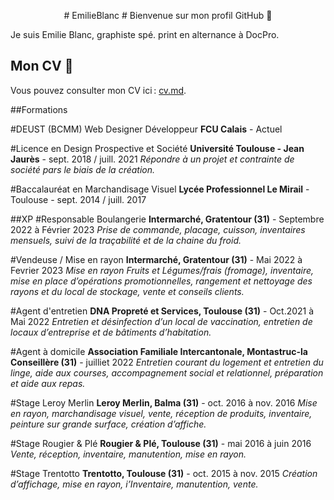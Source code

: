 <p align="center">
# EmilieBlanc
# Bienvenue sur mon profil GitHub 👋

Je suis Emilie Blanc, graphiste spé. print en alternance à DocPro.

## Mon CV 📄
Vous pouvez consulter mon CV ici : [cv.md](./cv.md).
</p>

##Formations

#DEUST (BCMM) Web Designer Développeur
**FCU Calais** - Actuel

#Licence en Design Prospective et Société
**Université Toulouse - Jean Jaurès** - sept. 2018 / juill. 2021
*Répondre à un projet et contrainte de société pars le biais de la création.*

#Baccalauréat en Marchandisage Visuel
**Lycée Professionnel Le Mirail** - Toulouse - sept. 2014 / juill. 2017

##XP
#Responsable Boulangerie
**Intermarché, Gratentour (31)** - Septembre 2022 à Février 2023
*Prise de commande, placage, cuisson, inventaires mensuels, suivi de la traçabilité et de la chaine du froid.*

#Vendeuse / Mise en rayon
**Intermarché, Gratentour (31)** - Mai 2022 à Fevrier 2023
*Mise en rayon Fruits et Légumes/frais (fromage), inventaire, mise en place d’opérations promotionnelles, rangement et nettoyage des rayons et du local de stockage, vente et conseils clients.*

#Agent d'entretien
**DNA Propreté et Services, Toulouse (31)** - Oct.2021 à Mai 2022
*Entretien et désinfection d’un local de vaccination, entretien de locaux d’entreprise et de bâtiments d’habitation.*

#Agent à domicile
**Association Familiale Intercantonale, Montastruc-la Conseillère (31)** - juilliet 2022
*Entretien courant du logement et entretien du linge, aide aux courses, accompagnement social et relationnel, préparation et aide aux repas.*

#Stage Leroy Merlin
**Leroy Merlin, Balma (31)** - oct. 2016 à nov. 2016
*Mise en rayon, marchandisage visuel, vente, réception de produits, inventaire, peinture sur grande surface, création d’affiche.*

#Stage Rougier & Plé
**Rougier & Plé, Toulouse (31)** - mai 2016 à juin 2016
*Vente, réception, inventaire, manutention, mise en rayon.*

#Stage Trentotto
**Trentotto, Toulouse (31)** - oct. 2015 à nov. 2015
*Création d’affichage, mise en rayon, i’Inventaire, manutention, vente.*
